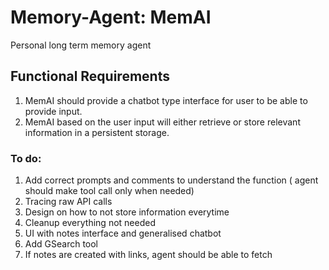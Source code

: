 # Memory-Agent: MemAI
Personal long term memory agent

## Functional Requirements
1. MemAI should provide a chatbot type interface for user to be able to provide input.
2. MemAI based on the user input will either retrieve or store relevant information in a persistent storage.

### To do:
1. Add correct prompts and comments to understand the function ( agent should make tool call only when needed)
2. Tracing raw API calls
3. Design on how to not store information everytime
4. Cleanup everything not needed
5. UI with notes interface and generalised chatbot
6. Add GSearch tool
7. If notes are created with links, agent should be able to fetch